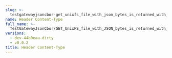 ```yaml
---
slug: >-
  testgatewayjsoncbor-get_unixfs_file_with_json_bytes_is_returned_with_application-json_content-type_-_with_headers-header_content-type
name: Header Content-Type
full_name: >-
  TestGatewayJsonCbor/GET_UnixFS_file_with_JSON_bytes_is_returned_with_application/json_Content-Type_-_with_headers/Header_Content-Type
versions:
  - dev-44b0eaa-dirty
  - v0.0.2
title: Header Content-Type
---
```


